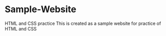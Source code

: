 # Sample-Website
HTML and CSS practice 
This is created as a sample website for practice of HTML and CSS
